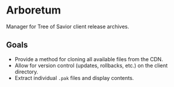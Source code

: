 # Arboretum
Manager for Tree of Savior client release archives.

## Goals
- Provide a method for cloning all available files from the CDN.
- Allow for version control (updates, rollbacks, etc.) on the client directory.
- Extract individual `.pak` files and display contents.
